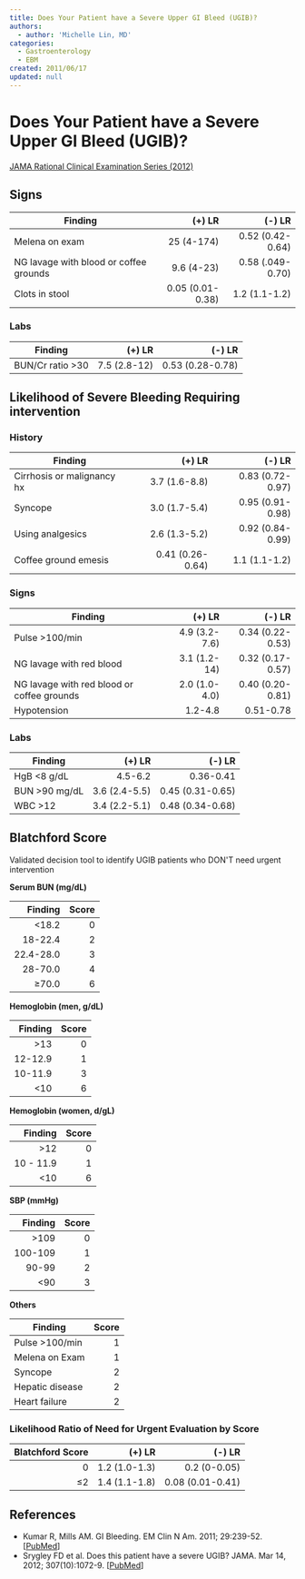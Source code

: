 ```yaml
---
title: Does Your Patient have a Severe Upper GI Bleed (UGIB)?
authors:
  - author: 'Michelle Lin, MD'
categories:
  - Gastroenterology
  - EBM
created: 2011/06/17
updated: null
---
```


# Does Your Patient have a Severe Upper GI Bleed (UGIB)?

[JAMA Rational Clinical Examination Series (2012)](http://www.ncbi.nlm.nih.gov/pubmed/?term=22416103)

## Signs

| Finding                                |           (+) LR |           (-) LR |
| -------------------------------------- | ---------------: | ---------------: |
| Melena on exam                         |       25 (4-174) | 0.52 (0.42-0.64) |
| NG lavage with blood or coffee grounds |       9.6 (4-23) | 0.58 (.049-0.70) |
| Clots in stool                         | 0.05 (0.01-0.38) |    1.2 (1.1-1.2) |

### Labs

| Finding             |       (+) LR |           (-) LR |
| ------------------- | -----------: | ---------------: |
| BUN/Cr ratio &gt;30 | 7.5 (2.8-12) | 0.53 (0.28-0.78) |

## Likelihood of Severe Bleeding Requiring intervention

### History

| Finding                    |           (+) LR |           (-) LR |
| -------------------------- | ---------------: | ---------------: |
| Cirrhosis or malignancy hx |    3.7 (1.6-8.8) | 0.83 (0.72-0.97) |
| Syncope                    |    3.0 (1.7-5.4) | 0.95 (0.91-0.98) |
| Using analgesics           |    2.6 (1.3-5.2) | 0.92 (0.84-0.99) |
| Coffee ground emesis       | 0.41 (0.26-0.64) |    1.1 (1.1-1.2) |

### Signs

| Finding                                    |        (+) LR |           (-) LR |
| ------------------------------------------ | ------------: | ---------------: |
| Pulse &gt;100/min                          | 4.9 (3.2-7.6) | 0.34 (0.22-0.53) |
| NG lavage with red blood                   |  3.1 (1.2-14) | 0.32 (0.17-0.57) |
| NG lavage with red blood or coffee grounds | 2.0 (1.0-4.0) | 0.40 (0.20-0.81) |
| Hypotension                                |       1.2-4.8 |        0.51-0.78 |

### Labs

| Finding           |        (+) LR |           (-) LR |
| ----------------- | ------------: | ---------------: |
| HgB &lt;8 g/dL    |       4.5-6.2 |        0.36-0.41 |
| BUN &gt;90 mg/dL  | 3.6 (2.4-5.5) | 0.45 (0.31-0.65) |
| WBC &gt;12        | 3.4 (2.2-5.1) | 0.48 (0.34-0.68) |

## Blatchford Score

Validated decision tool to identify UGIB patients who DON'T need urgent intervention

**Serum BUN (mg/dL)**

|   Finding | Score |
| --------: | ----: |
|  &lt;18.2 |     0 |
|   18-22.4 |     2 |
| 22.4-28.0 |     3 |
|   28-70.0 |     4 |
|  &ge;70.0 |     6 |

**Hemoglobin (men, g/dL)**

| Finding | Score |
| ------: | ----: |
|  &gt;13 |     0 |
| 12-12.9 |     1 |
| 10-11.9 |     3 |
|  &lt;10 |     6 |

**Hemoglobin (women, d/gL)**

|   Finding | Score |
| --------: | ----: |
|    &gt;12 |     0 |
| 10 - 11.9 |     1 |
|    &lt;10 |     6 |

**SBP (mmHg)**

| Finding | Score |
| ------: | ----: |
| &gt;109 |     0 |
| 100-109 |     1 |
|   90-99 |     2 |
|  &lt;90 |     3 |

**Others**

| Finding            | Score |
| ------------------ | ----: |
| Pulse &gt;100/min  |     1 |
| Melena on Exam     |     1 |
| Syncope            |     2 |
| Hepatic disease    |     2 |
| Heart failure      |     2 |

### Likelihood Ratio of Need for Urgent Evaluation by Score

| Blatchford Score |        (+) LR |           (-) LR |
| ---------------: | ------------: | ---------------: |
|                0 | 1.2 (1.0-1.3) |     0.2 (0-0.05) |
|            &le;2 | 1.4 (1.1-1.8) | 0.08 (0.01-0.41) |

## References

- Kumar R, Mills AM. GI Bleeding. EM Clin N Am. 2011; 29:239-52. [[PubMed](http://www.ncbi.nlm.nih.gov/pubmed/?term=21515178)]
- Srygley FD et al. Does this patient have a severe UGIB? JAMA. Mar 14, 2012; 307(10):1072-9. [[PubMed](http://www.ncbi.nlm.nih.gov/pubmed/?term=22416103)]
